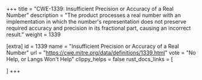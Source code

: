 +++
title = "CWE-1339: Insufficient Precision or Accuracy of a Real Number"
description	= "The product processes a real number with an implementation in which the number's representation does not preserve required accuracy and precision in its fractional part, causing an incorrect result."
weight = 1339

[extra]
id = 1339
name = "Insufficient Precision or Accuracy of a Real Number"
url = "https://cwe.mitre.org/data/definitions/1339.html"
vote = "No Help, or Langs Won't Help"
clippy_helps = false
rust_docs_links = [
	
]
+++

